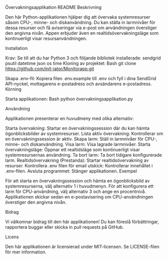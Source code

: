 Övervakningsapplikation README
Beskrivning

Den här Python-applikationen hjälper dig att övervaka systemresurser såsom CPU-, minne- och diskanvändning. Du kan ställa in larmnivåer för dessa resurser och få aviseringar via e-post om användningen överstiger den angivna nivån. Appen erbjuder även en realtidsövervakningsläge som kontinuerligt visar resursanvändningen.

Installation

Krav: Se till att du har Python 3 och följande bibliotek installerade:
sendgrid
psutil
datetime
json
os
time
Kloning av projektet:
Bash
git clone https://github.com/init-iator/Monitorapp.git

Skapa .env-fil: Kopiera filen .env.example till .env och fyll i dina SendGrid API-nyckel, mottagarens e-postadress och avsändarens e-postadress.
Körning

Starta applikationen:
Bash
python övervakningsapplikation.py

Användning

Applikationen presenterar en huvudmeny med olika alternativ:

Starta övervakning: Startar en övervakningssession där du kan hämta ögonblicksbilder av systemresurser.
Lista aktiv övervakning: Kontrollerar om en övervakningssession är aktiv.
Skapa larm: Ställ in larmnivåer för CPU-, minne- och diskanvändning.
Visa larm: Visa lagrade larmnivåer.
Starta övervakningsläge: Öppnar ett realtidsläge som kontinuerligt visar systemresursernas användning.
Ta bort larm: Ta bort tidigare konfigurerade larm.
Realtidsövervakning (Prestanda): Startar realtidsövervakning av resurser.
Kontrollera .env filen för email utskick: Kontrollerar innehållet i .env-filen.
Avsluta programmet: Stänger applikationen.
Exempel

För att starta en övervakningssession och hämta en ögonblicksbild av systemresurserna, välj alternativ 1 i huvudmenyn. För att konfigurera ett larm för CPU-användning, välj alternativ 3 och ange en procentnivå. Applikationen skickar sedan en e-postavisering om CPU-användningen överstiger den angivna nivån.

Bidrag

Vi välkomnar bidrag till den här applikationen! Du kan föreslå förbättringar, rapportera buggar eller skicka in pull requests på GitHub.

Licens

Den här applikationen är licensierad under MIT-licensen. Se LICENSE-filen för mer information.